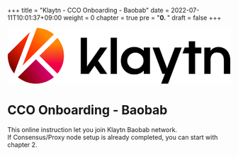 +++
title = "Klaytn - CCO Onboarding - Baobab"
date = 2022-07-11T10:01:37+09:00
weight = 0
chapter = true
pre = "<b>0. </b>"
draft = false
+++


![Klaytn Logo](/images/Logo-1.png)
# CCO Onboarding - Baobab
   
This online instruction let you join Klaytn Baobab network.    
If Consensus/Proxy node setup is already completed, you can start with chapter 2.   